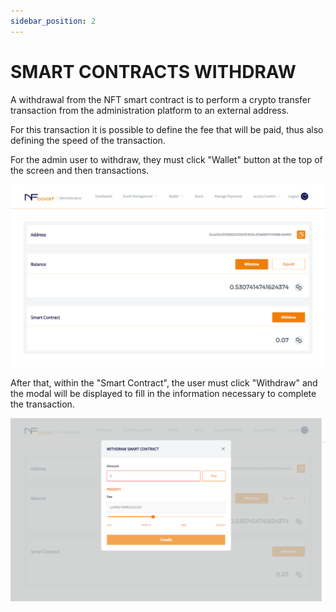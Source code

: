```yaml
---
sidebar_position: 2
---
```


# SMART CONTRACTS WITHDRAW

A withdrawal from the NFT smart contract is to perform a crypto transfer transaction from the administration platform to an external address.

For this transaction it is possible to define the fee that will be paid, thus also defining the speed of the transaction.

For the admin user to withdraw, they must click "Wallet" button at the top of the screen and then transactions.

![1](/img/novatelasmart.png)

After that, within the "Smart Contract", the user must click "Withdraw" and the modal will be displayed to fill in the information necessary to complete the transaction.

![1](/img/saque.png)
